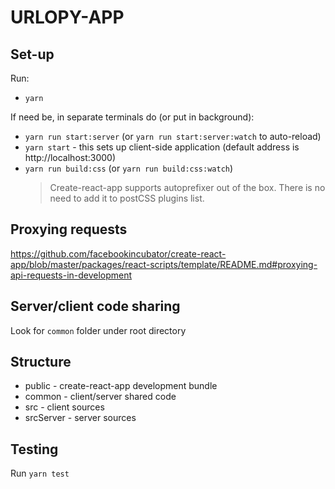 # URLOPY-APP

## Set-up

Run:

* `yarn`

If need be, in separate terminals do (or put in background):

* `yarn run start:server` (or `yarn run start:server:watch` to auto-reload)
* `yarn start` - this sets up client-side application (default address is http://localhost:3000)
* `yarn run build:css` (or `yarn run build:css:watch`)
    > Create-react-app supports autoprefixer out of the box. There is no need to add it to postCSS plugins list.
    
## Proxying requests

https://github.com/facebookincubator/create-react-app/blob/master/packages/react-scripts/template/README.md#proxying-api-requests-in-development

## Server/client code sharing

Look for `common` folder under root directory

## Structure

* public - create-react-app development bundle
* common - client/server shared code
* src - client sources
* srcServer - server sources

## Testing

Run `yarn test`